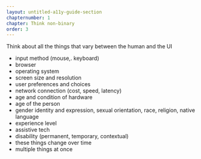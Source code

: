 ```yaml
---
layout: untitled-a11y-guide-section
chapternumber: 1
chapter: Think non-binary
order: 3
---
```


Think about all the things that vary between the human and the UI

- input method (mouse,. keyboard)
- browser
- operating system
- screen size and resolution
- user preferences and choices
- network connection (cost, speed, latency)
- age and condition of hardware
- age of the person
- gender identity and expression, sexual orientation, race, religion, native language
- experience level
- assistive tech
- disability (permanent, temporary, contextual)
- these things change over time
- multiple things at once
